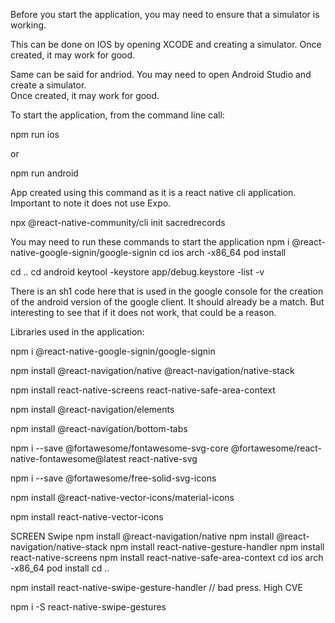 Before you start the application, you may need to ensure that a simulator is working.

This can be done on IOS by opening XCODE and creating a simulator.  Once created, it 
may work for good.

Same can be said for andriod.  You may need to open Android Studio and create a simulator.  
Once created, it may work for good.

To start the application, from the command line call:

npm run ios

or 

npm run android


App created using this command as it is a react native cli application.  Important to note it
does not use Expo.

npx @react-native-community/cli init sacredrecords

You may need to run these commands to start the application
npm i @react-native-google-signin/google-signin
cd ios
arch -x86_64 pod install

cd ..
cd android
keytool -keystore app/debug.keystore -list -v

There is an sh1 code here that is used in the google console for the creation of the android
version of the google client.  It should already be a match.  But interesting to see that if
it does not work, that could be a reason.

Libraries used in the application:

npm i @react-native-google-signin/google-signin

npm install @react-navigation/native @react-navigation/native-stack

npm install react-native-screens react-native-safe-area-context

npm install @react-navigation/elements

npm install @react-navigation/bottom-tabs

npm i --save @fortawesome/fontawesome-svg-core @fortawesome/react-native-fontawesome@latest react-native-svg

npm i --save @fortawesome/free-solid-svg-icons

npm install @react-native-vector-icons/material-icons

npm install react-native-vector-icons


SCREEN Swipe
npm install @react-navigation/native 
npm install @react-navigation/native-stack 
npm install react-native-gesture-handler
npm install react-native-screens 
npm install react-native-safe-area-context 
cd ios 
arch -x86_64 pod install
cd ..


npm install react-native-swipe-gesture-handler
// bad press.  High CVE


npm i -S react-native-swipe-gestures